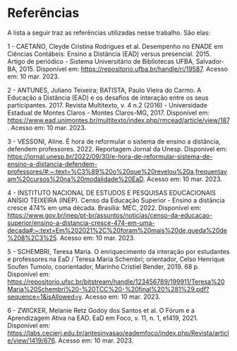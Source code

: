 # Referências

A lista a seguir traz as referências utilizadas nesse trabalho. São elas: 

1 - CAETANO, Cleyde Cristina Rodrigues et al. Desempenho no ENADE em Ciências Contábeis: Ensino a Distância (EAD) versus presencial. 2015. Artigo de periódico - Sistema Universitário de Bibliotecas UFBA, Salvador-BA, 2015. Disponível em: https://repositorio.ufba.br/handle/ri/19587. Acesso em: 10 mar. 2023.

2 - ANTUNES, Juliano Teixeira; BATISTA, Paulo Vieira do Carmo. A Educação a Distância (EAD) e os desafios de interação entre os seus participantes. 2017. Revista Multitexto, v. 4 n.2 (2016) - Universidade Estadual de Montes Claros - Montes Claros-MG, 2017. Disponível em: https://www.ead.unimontes.br/multitexto/index.php/rmcead/article/view/187. Acesso em: 10 mar. 2023. 

3 - VESSONI, Aline. É hora de reformular o sistema de ensino a distância, defendem professores. 2022. Reportagem Jornal da Unesp. Disponível em: https://jornal.unesp.br/2022/09/30/e-hora-de-reformular-sistema-de-ensino-a-distancia-defendem-professores/#:~:text=%C3%89%20o%20que%20revelou%20a,frequentavam%20cursos%20na%20modalidade%20EaD. Acesso em: 10 mar. 2023.

4 - INSTITUTO NACIONAL DE ESTUDOS E PESQUISAS EDUCACIONAIS ANÍSIO TEIXEIRA (INEP). Censo da Educação Superior - Ensino a distância cresce 474% em uma década. Brasília: MEC, 2022. Disponível em: https://www.gov.br/inep/pt-br/assuntos/noticias/censo-da-educacao-superior/ensino-a-distancia-cresce-474-em-uma-decada#:~:text=Em%202021%2C%20foram%20mais%20de,queda%20de%208%2C3%25. Acesso em: 10 mar. 2023.

5 - SCHEMBRI, Teresa Maria. O enriquecimento da interação por estudantes e professores na EaD / Teresa Maria Schembri; orientador, Celso Henrique Soufen Tumolo, coorientador, Marinho Cristiel Bender, 2019. 68 p. Disponível em: https://repositorio.ufsc.br/bitstream/handle/123456789/199911/Teresa%20Maria%20Schembri%20-%20TCC%20-%20final%20%281%29.pdf?sequence=1&isAllowed=y. Acesso em: 10 mar. 2023.

6 - ZWICKER, Melanie Retz Godoy dos Santos et al. O Fórum e a Aprendizagem Ativa na EAD. EaD em Foco, v. 11, n. 1, e1419, 2021. Disponível em: https://labs.cecierj.edu.br/antesinvasao/eademfoco/index.php/Revista/article/view/1419/676. Acesso em: 10 mar. 2023.
